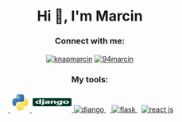 <h1 align="center">Hi 👋, I'm Marcin</h1>


<h3 align="center">Connect with me:</h3>
<p align="center">
<a href="https://www.linkedin.com/in/marcinknap/" target="blank"><img align="center" src="https://raw.githubusercontent.com/rahuldkjain/github-profile-readme-generator/master/src/images/icons/Social/linked-in-alt.svg" alt="knapmarcin" height="30" width="40" /></a>
<a href="mailto:knapmarcin@icloud.com" target="blank"><img align="center" src="https://upload.wikimedia.org/wikipedia/commons/4/4e/Mail_%28iOS%29.svg" alt="94marcin" height="30" width="40" /></a> 
  
</p>

<h3 align="center">My tools:</h3>
<p align="center"> &nbsp;<a href="https://www.python.org" target="blank"> <img src="https://raw.githubusercontent.com/devicons/devicon/master/icons/python/python-original.svg" alt="python" width="40" height="40"/></a><a href="https://www.djangoproject.com/" target="blank"> <img src="https://raw.githubusercontent.com/devicons/devicon/master/icons/django/django-original.svg" alt="django" width="80![image](https://user-images.githubusercontent.com/33230423/131680004-0e1e5bca-6f50-4dab-a390-2a4a32454a6a.png)
" height="40"/> </a>  <a href="https://www.django-rest-framework.org/" target="blank"> <img src="https://www.django-rest-framework.org/img/logo.png" alt="django" width="80![image](https://user-images.githubusercontent.com/33230423/131680538-e880b9fb-30fd-496c-9530-f9d3b6d85305.png)
" height="40"/> </a> &nbsp;&nbsp;<a href="https://flask.palletsprojects.com/" target="blank"> <img src="https://www.vectorlogo.zone/logos/pocoo_flask/pocoo_flask-icon.svg" alt="flask" width="40" height="40"/> </a>  &nbsp;
<a href="http://reactjs.org" target="blank"> <img src="https://upload.wikimedia.org/wikipedia/commons/4/47/React.svg" alt="react js" width="40" height="40"/></a> </p>



